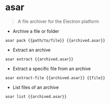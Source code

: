 # asar

> A file archiver for the Electron platform

- Archive a file or folder

`asar pack {{path/to/file}} {{archived.asar}}`

- Extract an archive

`asar extract {{archived.asar}}`

- Extract a specific file from an archive

`asar extract-file {{archived.asar}} {{file}}`

- List files of an archive

`asar list {{archived.asar}}`
